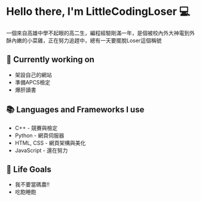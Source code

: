 # Hello there, I'm LittleCodingLoser 💻
一個來自高雄中學不起眼的高二生，編程經驗剛滿一年，是個被校內外大神電到外酥內嫩的小菜雞，正在努力追趕中，總有一天要擺脫Loser這個稱號

## 🔭 Currently working on
- 架設自己的網站
- 準備APCS檢定
- 爆肝讀書

## 📚 Languages and Frameworks I use
- C++ - 競賽與檢定
- Python - 網頁伺服器
- HTML, CSS  - 網頁架構與美化
- JavaScript - 還在努力

## 🎯 Life Goals
- 我不要當碼農!!
- 吃飽睡飽
